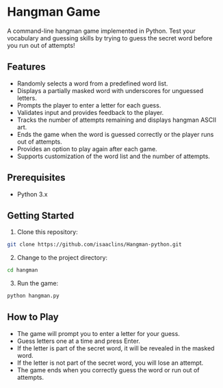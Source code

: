 # Hangman Game

A command-line hangman game implemented in Python. Test your vocabulary and guessing skills by trying to guess the secret word before you run out of attempts!

## Features

- Randomly selects a word from a predefined word list.
- Displays a partially masked word with underscores for unguessed letters.
- Prompts the player to enter a letter for each guess.
- Validates input and provides feedback to the player.
- Tracks the number of attempts remaining and displays hangman ASCII art.
- Ends the game when the word is guessed correctly or the player runs out of attempts.
- Provides an option to play again after each game.
- Supports customization of the word list and the number of attempts.

## Prerequisites

- Python 3.x

## Getting Started

1. Clone this repository:

```bash
git clone https://github.com/isaaclins/Hangman-python.git
```

2. Change to the project directory:

```bash
cd hangman
```

3. Run the game:

```bash
python hangman.py
```

## How to Play

- The game will prompt you to enter a letter for your guess.
- Guess letters one at a time and press Enter.
- If the letter is part of the secret word, it will be revealed in the masked word.
- If the letter is not part of the secret word, you will lose an attempt.
- The game ends when you correctly guess the word or run out of attempts.